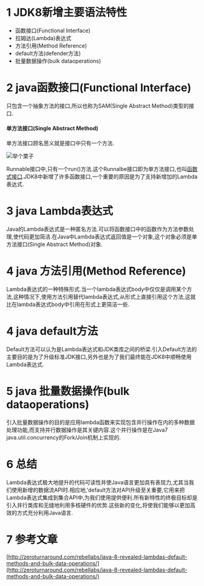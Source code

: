 1 JDK8新增主要语法特性
===

- 函数接口(Functional Interface)
- 拉姆达(Lambda)表达式
- 方法引用(Method Reference)
- default方法(defender方法) 
- 批量数据操作(bulk dataoperations)

2 java函数接口(Functional Interface)
===

只包含一个抽象方法的接口,所以也称为SAM(Single Abstract Method)类型的接口.

<div class="bs-callout bs-callout-success">
    <h4>单方法接口(Single Abstract Method)</h4>
	单方法接口顾名思义就是接口中只有一个方法.
</div>

![举个栗子](http://localhost/img/common/example.jpg)



Runnable接口中,只有一个run()方法.这个Runnalbe接口即为单方法接口,也叫[函数式接口](http://localhost/article/java/jdk8/2.html).JDK8中新增了许多函数接口,一个重要的原因是为了支持新增加的Lambda表达式.

3 java Lambda表达式
===

Java的Lambda表达式是一种匿名方法.可以将函数接口中的函数作为方法参数处理,使代码更加简洁.在Java中Lambda表达式返回值是一个对象,这个对象必须是单方法接口(Single Abstract Method)对象.

4 java 方法引用(Method Reference)
===

Lambda表达式的一种特殊形式.当一个lambda表达式body中仅仅是调用某个方法,这种情况下,使用方法引用替代lambda表达式,从形式上直接引用这个方法,这就比在lambda表达式body中引用在形式上更简洁一些.

4 java default方法
===

Default方法可以认为是Lambda表达式和JDK类库之间的桥梁.引入Default方法的主要目的是为了升级标准JDK接口,另外也是为了我们最终能在JDK8中顺畅使用Lambda表达式.

5 java 批量数据操作(bulk dataoperations)
===

引入批量数据操作的目的是应用lambda函数来实现包含并行操作在内的多种数据处理功能,而支持并行数据操作是其关键内容.这个并行操作是在Java7 java.util.concurrency的Fork/Join机制上实现的.

6 总结
===

Lambda表达式极大地提升的代码可读性并使Java语言更加具有表现力,尤其当我们使用新增的数据流API时.相应地,'default方法对API升级至关重要,它用来把Lambda表达式集成到集合API中,为我们使用提供便利.所有新特性的终极目标却是引入并行类库和无缝地利用多核硬件的优势.这些新的变化,将使我们能够以更加高效的方式充分利用Java语言.

7 参考文章
===

[http://zeroturnaround.com/rebellabs/java-8-revealed-lambdas-default-methods-and-bulk-data-operations/](http://zeroturnaround.com/rebellabs/java-8-revealed-lambdas-default-methods-and-bulk-data-operations/)
